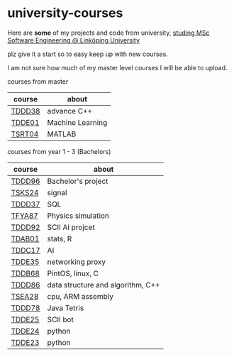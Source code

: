 # university-courses
Here are **some** of my projects and code from university, [studing MSc Software Engineering @ Linköping University](https://liu.se/en/education/program/6cmju)

plz give it a start so to easy keep up with new courses.

I am not sure how much of my master level courses I will be able to upload.

courses from master

| course  | about |
|---|---|
| [TDDD38](https://github.com/AxelGard/university-courses/tree/master/tddd38-cpp) | advance C++ |
| [TDDE01](https://github.com/AxelGard/university-courses/tree/master/tdde01-machine-learning) | Machine Learning | 
| [TSRT04](https://github.com/AxelGard/university-courses/tree/master/tsrt04-matlab) | MATLAB |

courses from year 1 - 3 (Bachelors)

| course  | about |
|---|---|
| [TDDD96](https://github.com/Clear-Sight) | Bachelor's project |
| [TSKS24](https://github.com/AxelGard/university-courses/tree/master/tsks24-sig) | signal |
| [TDDD37](https://github.com/AxelGard/university-courses/tree/master/tddd37-db-sql) | SQL |
| [TFYA87](https://github.com/AxelGard/university-courses/tree/master/tfya87-physics) | Physics simulation |
| [TDDD92](https://github.com/AxelGard/university-courses/tree/master/tddd92-SC2-AI) | SCII AI projcet |
| [TDAB01](https://github.com/AxelGard/university-courses/tree/master/tdab01-stat) | stats, R |
| [TDDC17](https://github.com/AxelGard/university-courses/tree/master/tddc17-aiTheory) | AI |
| [TDDE35](https://github.com/AxelGard/university-courses/tree/master/tdde35-network) | networking proxy |
| [TDDB68](https://github.com/AxelGard/pintos) | PintOS, linux, C |
| [TDDD86](https://github.com/AxelGard/university-courses/tree/master/tddd86-algorithms) | data structure and algorithm, C++ |
| [TSEA28](https://github.com/AxelGard/basic-arm-assembly) | cpu, ARM assembly |
| [TDDD78](https://github.com/AxelGard/university-courses/tree/master/tddd78-tetris) | Java Tetris |
| [TDDE25](https://github.com/AxelGard/university-courses/tree/master/tdde25-SCII-bot) | SCII bot |
| [TDDE24](https://github.com/AxelGard/university-courses/tree/master/tdde23-24) | python |
| [TDDE23](https://github.com/AxelGard/university-courses/tree/master/tdde23-24-py) | python |
